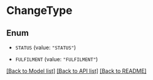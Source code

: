 # ChangeType

## Enum


* `STATUS` (value: `"STATUS"`)

* `FULFILMENT` (value: `"FULFILMENT"`)


[[Back to Model list]](../README.md#documentation-for-models) [[Back to API list]](../README.md#documentation-for-api-endpoints) [[Back to README]](../README.md)


